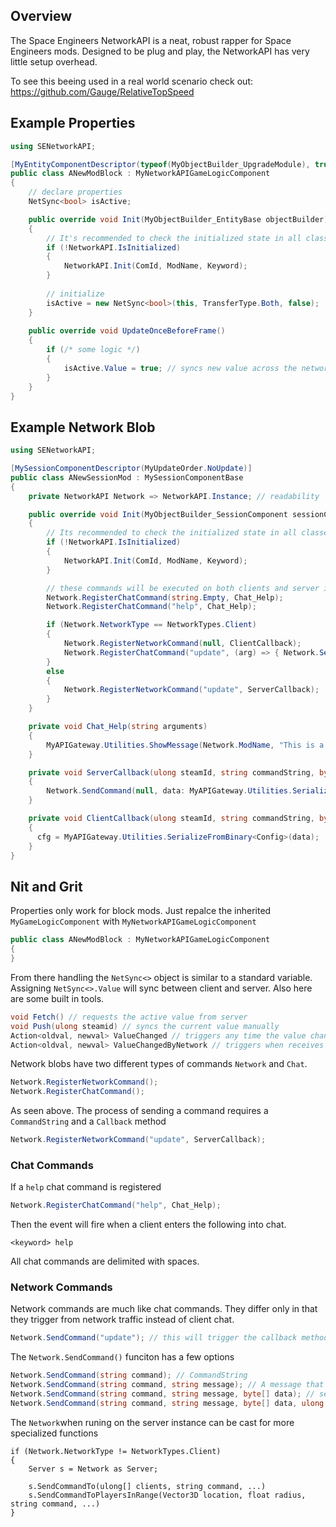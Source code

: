 ## Overview

The Space Engineers NetworkAPI is a neat, robust rapper for Space Engineers mods. Designed to be plug and play, the NetworkAPI has very little setup overhead.

To see this beeing used in a real world scenario check out: https://github.com/Gauge/RelativeTopSpeed

## Example Properties

```cs
using SENetworkAPI;

[MyEntityComponentDescriptor(typeof(MyObjectBuilder_UpgradeModule), true, "ANewModBlock")]
public class ANewModBlock : MyNetworkAPIGameLogicComponent
{
    // declare properties
    NetSync<bool> isActive;

    public override void Init(MyObjectBuilder_EntityBase objectBuilder)
    {
        // It's recommended to check the initialized state in all classes
        if (!NetworkAPI.IsInitialized) 
        {
            NetworkAPI.Init(ComId, ModName, Keyword);
        }
        
        // initialize
        isActive = new NetSync<bool>(this, TransferType.Both, false);
    }
    
    public override void UpdateOnceBeforeFrame()
    {
        if (/* some logic */) 
        {
            isActive.Value = true; // syncs new value across the network
        }
    }
}

```

## Example Network Blob

```cs
using SENetworkAPI;

[MySessionComponentDescriptor(MyUpdateOrder.NoUpdate)]
public class ANewSessionMod : MySessionComponentBase
{
    private NetworkAPI Network => NetworkAPI.Instance; // readability

    public override void Init(MyObjectBuilder_SessionComponent sessionComponent)
    {
        // Its recommended to check the initialized state in all classes using NetworkAPI
        if (!NetworkAPI.IsInitialized) 
        {
            NetworkAPI.Init(ComId, ModName, Keyword);
        }

        // these commands will be executed on both clients and server instances
        Network.RegisterChatCommand(string.Empty, Chat_Help);
        Network.RegisterChatCommand("help", Chat_Help);

        if (Network.NetworkType == NetworkTypes.Client)
        {
            Network.RegisterNetworkCommand(null, ClientCallback);
            Network.RegisterChatCommand("update", (arg) => { Network.SendCommand("update"); });
        }
        else
        {
            Network.RegisterNetworkCommand("update", ServerCallback);
        }
    }

    private void Chat_Help(string arguments)
    {
        MyAPIGateway.Utilities.ShowMessage(Network.ModName, "This is a useful help message");
    }

    private void ServerCallback(ulong steamId, string commandString, byte[] data)
    {
        Network.SendCommand(null, data: MyAPIGateway.Utilities.SerializeToBinary(cfg), steamId: steamId);
    }

    private void ClientCallback(ulong steamId, string commandString, byte[] data)
    {
      cfg = MyAPIGateway.Utilities.SerializeFromBinary<Config>(data);
    }
}

```

## Nit and Grit

Properties only work for block mods. Just repalce the inherited `MyGameLogicComponent` with `MyNetworkAPIGameLogicComponent`

```cs
public class ANewModBlock : MyNetworkAPIGameLogicComponent
{
}
```

From there handling the `NetSync<>` object is similar to a standard variable. Assigning `NetSync<>.Value` will sync between client and server. Also here are some built in tools.

```cs
void Fetch() // requests the active value from server
void Push(ulong steamid) // syncs the current value manually
Action<oldval, newval> ValueChanged // triggers any time the value changes
Action<oldval, newval> ValueChangedByNetwork // triggers when receives an update from the network
```

Network blobs have two different types of commands `Network` and `Chat`.
```cs
Network.RegisterNetworkCommand();
Network.RegisterChatCommand();
```

As seen above. The process of sending a command requires a `CommandString` and a `Callback` method
```cs
Network.RegisterNetworkCommand("update", ServerCallback);
```

### Chat Commands

If a `help` chat command is registered
```cs
Network.RegisterChatCommand("help", Chat_Help);
```
Then the event will fire when a client enters the following into chat.
```
<keyword> help
```
All chat commands are delimited with spaces.

### Network Commands

Network commands are much like chat commands. They differ only in that they trigger from network traffic instead of client chat.
```cs
Network.SendCommand("update"); // this will trigger the callback method of the reciever.
```

The `Network.SendCommand()` funciton has a few options
```cs
Network.SendCommand(string command); // CommandString
Network.SendCommand(string command, string message); // A message that will be in clients chat
Network.SendCommand(string command, string message, byte[] data); // serialized object data
Network.SendCommand(string command, string message, byte[] data, ulong steamId); // The receiver, Server only
```
The `Network`when runing on the server instance can be cast for more specialized functions
```
if (Network.NetworkType != NetworkTypes.Client)
{
    Server s = Network as Server;
    
    s.SendCommandTo(ulong[] clients, string command, ...)
    s.SendCommandToPlayersInRange(Vector3D location, float radius, string command, ...)
}
```

